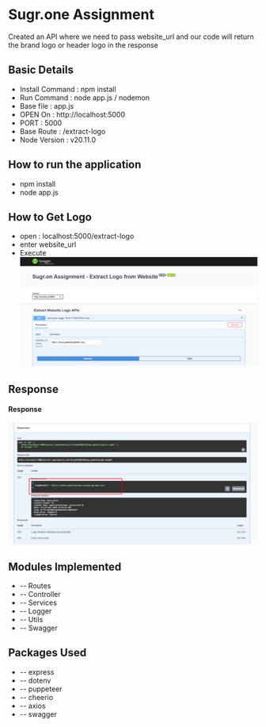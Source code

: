 # Sugr.one Assignment

Created an API where we need to pass website_url and our code will return the brand logo or header logo in the response

## Basic Details
- Install Command : npm install 
- Run Command : node app.js / nodemon
- Base file : app.js
- OPEN On : http://localhost:5000
- PORT : 5000
- Base Route : /extract-logo
- Node Version : v20.11.0


## How to run the application
 - npm install
 - node app.js

## How to Get Logo
  - open : localhost:5000/extract-logo
  - enter website_url
  - Execute
![alt text](image.png)

## Response
  #### Response
  ![alt text](image-1.png)


## Modules Implemented
 -  -- Routes
 -  -- Controller
 - -- Services
 - -- Logger
 - -- Utils
 - -- Swagger

 ## Packages Used
 - -- express
 - -- dotenv
 - -- puppeteer
 - -- cheerio
 - -- axios
 - -- swagger